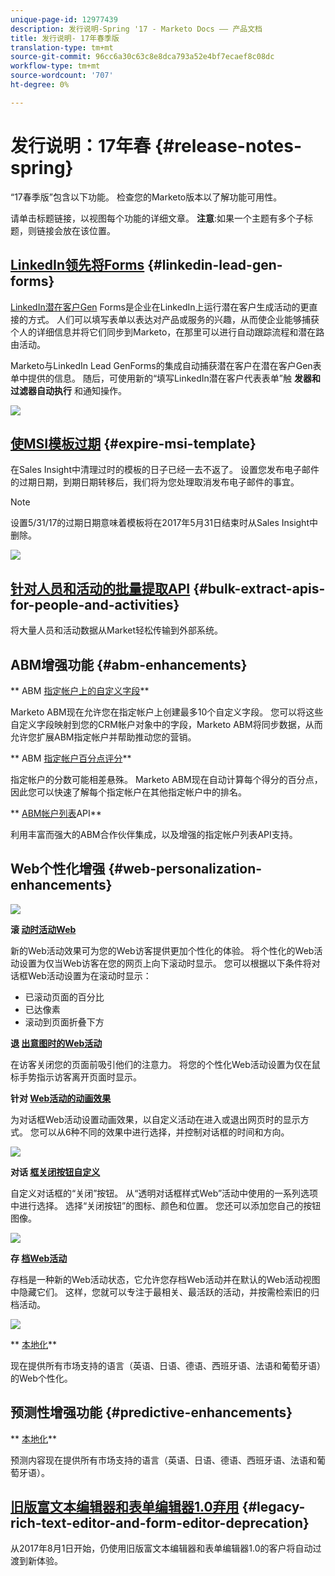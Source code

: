 ```yaml
---
unique-page-id: 12977439
description: 发行说明-Spring '17 - Marketo Docs —— 产品文档
title: 发行说明- 17年春季版
translation-type: tm+mt
source-git-commit: 96cc6a30c63c8e8dca793a52e4bf7ecaef8c08dc
workflow-type: tm+mt
source-wordcount: '707'
ht-degree: 0%

---
```



# 发行说明：17年春 {#release-notes-spring}

“17春季版”包含以下功能。 检查您的Marketo版本以了解功能可用性。

请单击标题链接，以视图每个功能的详细文章。 **注意**:如果一个主题有多个子标题，则链接会放在该位置。

## [LinkedIn领先将Forms](https://docs.marketo.com/x/ngLG) {#linkedin-lead-gen-forms}

[LinkedIn潜在客户Gen](https://business.linkedin.com/marketing-solutions/native-advertising/lead-gen-ads) Forms是企业在LinkedIn上运行潜在客户生成活动的更直接的方式。 人们可以填写表单以表达对产品或服务的兴趣，从而使企业能够捕获个人的详细信息并将它们同步到Marketo，在那里可以进行自动跟踪流程和潜在路由活动。

Marketo与LinkedIn Lead GenForms的集成自动捕获潜在客户在潜在客户Gen表单中提供的信息。 随后，可使用新的“填写LinkedIn潜在客户代表表单”触 **发器和过滤器自动执行** 和通知操作。

![](assets/release-notes-image.png)

## [使MSI模板过期](https://docs.marketo.com/x/VgIt) {#expire-msi-template}

在Sales Insight中清理过时的模板的日子已经一去不返了。 设置您发布电子邮件的过期日期，到期日期转移后，我们将为您处理取消发布电子邮件的事宜。

>[!NOTE]
>
>设置5/31/17的过期日期意味着模板将在2017年5月31日结束时从Sales Insight中删除。

![](assets/four-281-29.png)

## [针对人员和活动的批量提取API](https://developers.marketo.com/rest-api/bulk-extract/) {#bulk-extract-apis-for-people-and-activities}

将大量人员和活动数据从Market轻松传输到外部系统。

## ABM增强功能 {#abm-enhancements}

** ABM [指定帐户上的自定义字段](https://docs.marketo.com/x/1wnG)**

Marketo ABM现在允许您在指定帐户上创建最多10个自定义字段。 您可以将这些自定义字段映射到您的CRM帐户对象中的字段，Marketo ABM将同步数据，从而允许您扩展ABM指定帐户并帮助推动您的营销。

** ABM [指定帐户百分点评分](http://docs.marketo.com/display/docs/assets/abmpercentiles.png)**

指定帐户的分数可能相差悬殊。 Marketo ABM现在自动计算每个得分的百分点，因此您可以快速了解每个指定帐户在其他指定帐户中的排名。

** [ABM帐户列表](http://developers.marketo.com/rest-api/lead-database/named-account-lists/)API**

利用丰富而强大的ABM合作伙伴集成，以及增强的指定帐户列表API支持。

## Web个性化增强 {#web-personalization-enhancements}

![](assets/dialogoptions.png)

**滚 [动时活动Web](https://docs.marketo.com/x/2grG)**

新的Web活动效果可为您的Web访客提供更加个性化的体验。 将个性化的Web活动设置为仅当Web访客在您的网页上向下滚动时显示。 您可以根据以下条件将对话框Web活动设置为在滚动时显示：

* 已滚动页面的百分比
* 已达像素
* 滚动到页面折叠下方

**退 [出意图时的Web活动](https://docs.marketo.com/x/2grG)**

在访客关闭您的页面前吸引他们的注意力。 将您的个性化Web活动设置为仅在鼠标手势指示访客离开页面时显示。

**针对 [Web活动的动画效果](https://docs.marketo.com/x/JgNI)**

为对话框Web活动设置动画效果，以自定义活动在进入或退出网页时的显示方式。 您可以从6种不同的效果中进行选择，并控制对话框的时间和方向。

![](assets/animationoptins.png)

**对话 [框关闭按钮自定义](https://docs.marketo.com/x/JgNI)**

自定义对话框的“关闭”按钮。 从“透明对话框样式Web”活动中使用的一系列选项中进行选择。 选择“关闭按钮”的图标、颜色和位置。 您还可以添加您自己的按钮图像。

![](assets/dialog-button-fill-5b1-5d.png)

**存 [档Web活动](https://docs.marketo.com/x/_grG)**

存档是一种新的Web活动状态，它允许您存档Web活动并在默认的Web活动视图中隐藏它们。 这样，您就可以专注于最相关、最活跃的活动，并按需检索旧的归档活动。

![](assets/archive-campaign-5b2-5d.png)

** [本地化](https://docs.marketo.com/x/YAIk)**

现在提供所有市场支持的语言（英语、日语、德语、西班牙语、法语和葡萄牙语）的Web个性化。

## 预测性增强功能 {#predictive-enhancements}

** [本地化](https://docs.marketo.com/x/YAIk)**

预测内容现在提供所有市场支持的语言（英语、日语、德语、西班牙语、法语和葡萄牙语）。

## [旧版富文本编辑器和表单编辑器1.0弃用](https://nation.marketo.com/docs/DOC-4315) {#legacy-rich-text-editor-and-form-editor-deprecation}

从2017年8月1日开始，仍使用旧版富文本编辑器和表单编辑器1.0的客户将自动过渡到新体验。
